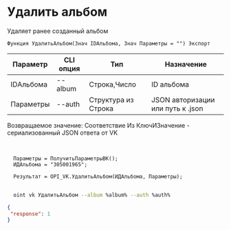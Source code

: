 ﻿---
sidebar_position: 6
---

# Удалить альбом
 Удаляет ранее созданный альбом



`Функция УдалитьАльбом(Знач IDАльбома, Знач Параметры = "") Экспорт`

  | Параметр | CLI опция | Тип | Назначение |
  |-|-|-|-|
  | IDАльбома | --album | Строка,Число | ID альбома |
  | Параметры | --auth | Структура из Строка | JSON авторизации или путь к .json |

  
  Возвращаемое значение:   Соответствие Из КлючИЗначение - сериализованный JSON ответа от VK

<br/>




```bsl title="Пример кода"
  Параметры = ПолучитьПараметрыВК();
  ИДАльбома = "305001965";
  
  Результат = OPI_VK.УдалитьАльбом(ИДАльбома, Параметры);
```
	


```sh title="Пример команды CLI"
    
  oint vk УдалитьАльбом --album %album% --auth %auth%

```

```json title="Результат"
{
 "response": 1
}
```

